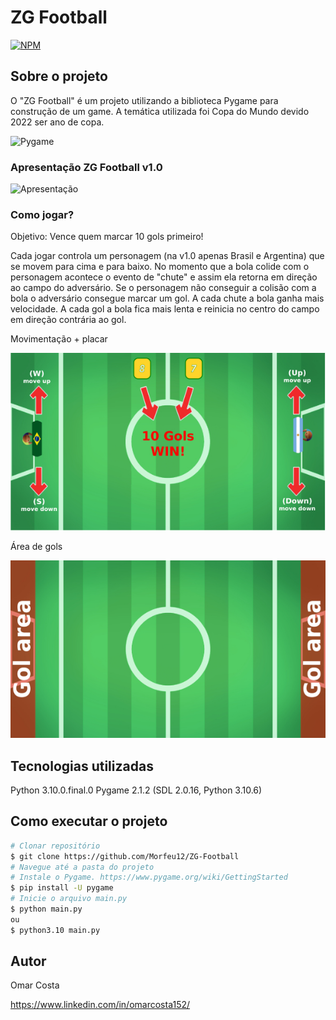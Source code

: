 # ZG Football
[![NPM](https://img.shields.io/npm/l/react)](https://github.com/Morfeu12/ZG-Football/blob/main/LICENSE) 

## Sobre o projeto

O "ZG Football" é um projeto utilizando a biblioteca Pygame para construção de um game. A temática utilizada foi Copa do Mundo devido 2022 ser ano de copa.

![Pygame](https://camo.githubusercontent.com/1971c0a4f776fb5351c765c37e59630c83cabd52/68747470733a2f2f7777772e707967616d652e6f72672f696d616765732f6c6f676f2e706e67)

### Apresentação ZG Football v1.0
![Apresentação](https://youtu.be/J2ycm3HALJo)

### Como jogar? 
Objetivo: Vence quem marcar 10 gols primeiro! 

Cada jogar controla um personagem (na v1.0 apenas Brasil e Argentina) que se movem para cima e para baixo.
No momento que a bola colide com o personagem acontece o evento de "chute" e assim ela retorna em direção ao campo do adversário.
Se o personagem não conseguir a colisão com a bola o adversário consegue marcar um gol.
A cada chute a bola ganha mais velocidade. 
A cada gol a bola fica mais lenta e reinicia no centro do campo em direção contrária ao gol.

Movimentação + placar

![Movimentação e placar](https://github.com/Morfeu12/assets/blob/main/ZGFootball/move-and-win.jpg)

Área de gols

![Área de gol](https://github.com/Morfeu12/assets/blob/main/ZGFootball/gol_area.jpg)

## Tecnologias utilizadas

Python 3.10.0.final.0
Pygame 2.1.2 (SDL 2.0.16, Python 3.10.6)

## Como executar o projeto

```bash
# Clonar repositório
$ git clone https://github.com/Morfeu12/ZG-Football
# Navegue até a pasta do projeto 
# Instale o Pygame. https://www.pygame.org/wiki/GettingStarted
$ pip install -U pygame
# Inicie o arquivo main.py
$ python main.py 
ou
$ python3.10 main.py
```

## Autor

Omar Costa

https://www.linkedin.com/in/omarcosta152/